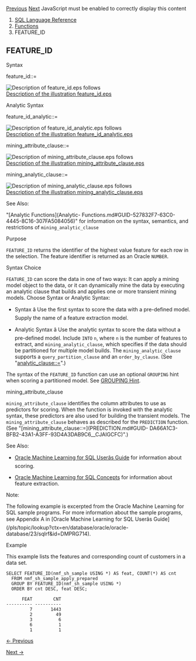 [Previous](FEATURE_DETAILS.md) [Next](FEATURE_SET.md) JavaScript must be
enabled to correctly display this content

  1. [SQL Language Reference ](index.md)
  2. [Functions](Functions.md)
  3. FEATURE_ID 

## FEATURE_ID

Syntax

feature_id::=

![Description of feature_id.eps
follows](https://docs.oracle.com/en/database/oracle/oracle-database/23/sqlrf/img/feature_id.gif)  
[Description of the illustration feature_id.eps](img_text/feature_id.md)

Analytic Syntax

feature_id_analytic::=

![Description of feature_id_analytic.eps
follows](https://docs.oracle.com/en/database/oracle/oracle-database/23/sqlrf/img/feature_id_analytic.gif)  
[Description of the illustration
feature_id_analytic.eps](img_text/feature_id_analytic.md)

mining_attribute_clause::=

![Description of mining_attribute_clause.eps
follows](https://docs.oracle.com/en/database/oracle/oracle-database/23/sqlrf/img/mining_attribute_clause.gif)  
[Description of the illustration
mining_attribute_clause.eps](img_text/mining_attribute_clause.md)

mining_analytic_clause::=

![Description of mining_analytic_clause.eps
follows](https://docs.oracle.com/en/database/oracle/oracle-database/23/sqlrf/img/mining_analytic_clause.gif)  
[Description of the illustration
mining_analytic_clause.eps](img_text/mining_analytic_clause.md)

See Also:

"[Analytic Functions](Analytic-
Functions.md#GUID-527832F7-63C0-4445-8C16-307FA5084056)" for information on
the syntax, semantics, and restrictions of `mining_analytic_clause`

Purpose

`FEATURE_ID` returns the identifier of the highest value feature for each row
in the selection. The feature identifier is returned as an Oracle `NUMBER`.

Syntax Choice

`FEATURE_ID` can score the data in one of two ways: It can apply a mining
model object to the data, or it can dynamically mine the data by executing an
analytic clause that builds and applies one or more transient mining models.
Choose Syntax or Analytic Syntax:

  * Syntax â Use the first syntax to score the data with a pre-defined model. Supply the name of a feature extraction model. 

  * Analytic Syntax â Use the analytic syntax to score the data without a pre-defined model. Include `INTO` `n`, where `n` is the number of features to extract, and `mining_analytic_clause`, which specifies if the data should be partitioned for multiple model builds. The `mining_analytic_clause` supports a `query_partition_clause` and an `order_by_clause`. (See "[analytic_clause::=](Analytic-Functions.md#GUID-527832F7-63C0-4445-8C16-307FA5084056__CJAFAAIA)".) 

The syntax of the `FEATURE_ID` function can use an optional `GROUPING` hint
when scoring a partitioned model. See [GROUPING
Hint](Comments.md#GUID-9693C230-2616-4123-A1ED-3C41E9566F7A).

mining_attribute_clause

`mining_attribute_clause` identifies the column attributes to use as
predictors for scoring. When the function is invoked with the analytic syntax,
these predictors are also used for building the transient models. The
`mining_attribute_clause` behaves as described for the `PREDICTION` function.
(See "[mining_attribute_clause::=](PREDICTION.md#GUID-
DA66A1C3-BFB2-43A1-A3FF-93D4A3DAB9C6__CJAIGCFC)".)

See Also:

  * [Oracle Machine Learning for SQL Userâs Guide](/pls/topic/lookup?ctx=en/database/oracle/oracle-database/23/sqlrf&id=DMPRG004) for information about scoring. 

  * [Oracle Machine Learning for SQL Concepts](/pls/topic/lookup?ctx=en/database/oracle/oracle-database/23/sqlrf&id=DMCON010) for information about feature extraction. 

Note:

The following example is excerpted from the Oracle Machine Learning for SQL
sample programs. For more information about the sample programs, see Appendix
A in [Oracle Machine Learning for SQL Userâs
Guide](/pls/topic/lookup?ctx=en/database/oracle/oracle-
database/23/sqlrf&id=DMPRG714).

Example

This example lists the features and corresponding count of customers in a data
set.

    
    
    SELECT FEATURE_ID(nmf_sh_sample USING *) AS feat, COUNT(*) AS cnt
      FROM nmf_sh_sample_apply_prepared
      GROUP BY FEATURE_ID(nmf_sh_sample USING *)
      ORDER BY cnt DESC, feat DESC;
    
          FEAT        CNT
    ---------- ----------
             7       1443
             2         49
             3          6
             6          1
             1          1


[← Previous](FEATURE_DETAILS.md)

[Next →](FEATURE_SET.md)
